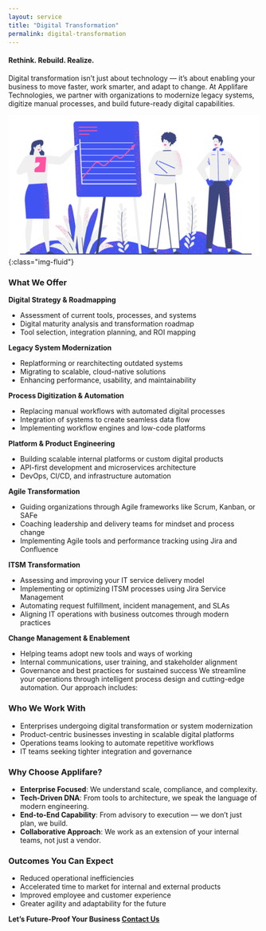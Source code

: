 ```yaml
---
layout: service
title: "Digital Transformation"
permalink: digital-transformation
---
```


#### Rethink. Rebuild. Realize.

Digital transformation isn’t just about technology — it’s about enabling your business to move faster, work smarter, and adapt to change. At Applifare Technologies, we partner with organizations to modernize legacy systems, digitize manual processes, and build future-ready digital capabilities.

![digital transformation](assets/img/services/digital-transformation.png){:class="img-fluid"}

### What We Offer

**Digital Strategy & Roadmapping**

- Assessment of current tools, processes, and systems
- Digital maturity analysis and transformation roadmap
- Tool selection, integration planning, and ROI mapping

**Legacy System Modernization**

- Replatforming or rearchitecting outdated systems
- Migrating to scalable, cloud-native solutions
- Enhancing performance, usability, and maintainability

**Process Digitization & Automation**

- Replacing manual workflows with automated digital processes
- Integration of systems to create seamless data flow
- Implementing workflow engines and low-code platforms

**Platform & Product Engineering**

- Building scalable internal platforms or custom digital products
- API-first development and microservices architecture
- DevOps, CI/CD, and infrastructure automation

**Agile Transformation**

- Guiding organizations through Agile frameworks like Scrum, Kanban, or SAFe
- Coaching leadership and delivery teams for mindset and process change
- Implementing Agile tools and performance tracking using Jira and Confluence

**ITSM Transformation**

- Assessing and improving your IT service delivery model
- Implementing or optimizing ITSM processes using Jira Service Management
- Automating request fulfillment, incident management, and SLAs
- Aligning IT operations with business outcomes through modern practices

**Change Management & Enablement**

- Helping teams adopt new tools and ways of working
- Internal communications, user training, and stakeholder alignment
- Governance and best practices for sustained success
  We streamline your operations through intelligent process design and cutting-edge automation. Our approach includes:

### Who We Work With

- Enterprises undergoing digital transformation or system modernization
- Product-centric businesses investing in scalable digital platforms
- Operations teams looking to automate repetitive workflows
- IT teams seeking tighter integration and governance

### Why Choose Applifare?

- **Enterprise Focused**: We understand scale, compliance, and complexity.
- **Tech-Driven DNA**: From tools to architecture, we speak the language of modern engineering.
- **End-to-End Capability**: From advisory to execution — we don’t just plan, we build.
- **Collaborative Approach**: We work as an extension of your internal teams, not just a vendor.

### Outcomes You Can Expect

- Reduced operational inefficiencies
- Accelerated time to market for internal and external products
- Improved employee and customer experience
- Greater agility and adaptability for the future

**Let’s Future-Proof Your Business [Contact Us][contact-us]**

[contact-us]: mailto:help@applifare.com
[atlassian-marketplace]: https://marketplace.atlassian.com/vendors/1225728
